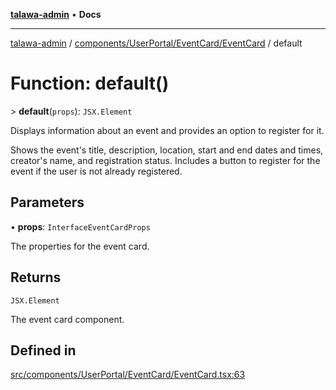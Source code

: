 [**talawa-admin**](../../../../../README.md) • **Docs**

***

[talawa-admin](../../../../../modules.md) / [components/UserPortal/EventCard/EventCard](../README.md) / default

# Function: default()

\> **default**(`props`): `JSX.Element`

Displays information about an event and provides an option to register for it.

Shows the event's title, description, location, start and end dates and times,
creator's name, and registration status. Includes a button to register for the event
if the user is not already registered.

## Parameters

• **props**: `InterfaceEventCardProps`

The properties for the event card.

## Returns

`JSX.Element`

The event card component.

## Defined in

[src/components/UserPortal/EventCard/EventCard.tsx:63](https://github.com/PalisadoesFoundation/talawa-admin/blob/9dd5d7fd647f8a7c9e1c1e14bf645b71b32c51c2/src/components/UserPortal/EventCard/EventCard.tsx#L63)
